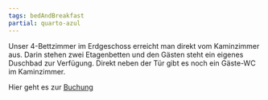 ```yaml
---
tags: bedAndBreakfast
partial: quarto-azul
---
```


Unser 4-Bettzimmer im Erdgeschoss erreicht man direkt vom Kaminzimmer aus. Darin stehen zwei Etagenbetten und den Gästen steht ein eigenes Duschbad zur Verfügung. Direkt neben der Tür gibt es noch ein Gäste-WC im Kaminzimmer.

Hier geht es zur <a name="booking-link" href="https://da-silva-bike-surf-camp.bookinglayer.io/#/product/59455">Buchung</a>
